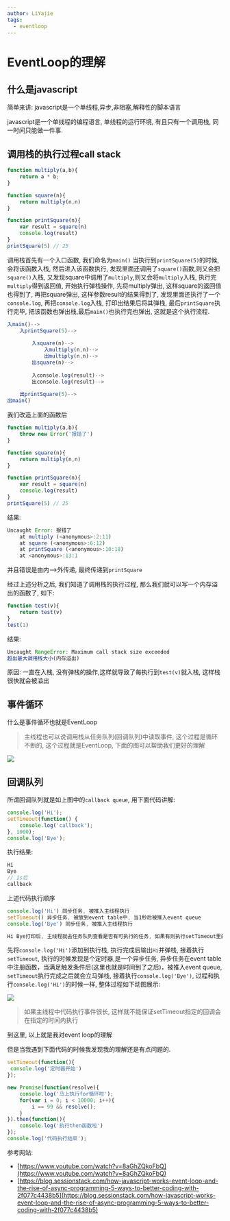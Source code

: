 ```yaml
---
author: LiYajie
tags:
  - eventloop
---
```

# EventLoop的理解

## 什么是javascript

简单来讲: javascript是一个单线程,异步,非阻塞,解释性的脚本语言

javascript是一个单线程的编程语言, 单线程的运行环境, 有且只有一个调用栈, 同一时间只能做一件事.

## 调用栈的执行过程call stack

```js
function multiply(a,b){
    return a * b;
}

function square(n){
    return multiply(n,n)
}

function printSquare(n){
    var result = square(n)
    console.log(result)
}
printSquare(5) // 25
```

调用栈首先有一个入口函数, 我们命名为`main()`
当执行到`printSquare(5)`的时候, 会将该函数入栈, 然后进入该函数执行, 发现里面还调用了`square()`函数,则又会把`square()`入栈, 又发现square中调用了`multiply`,则又会将`multiply`入栈, 执行完`multiply`得到返回值, 开始执行弹栈操作, 先将multiply弹出, 这样square的返回值也得到了, 再把square弹出, 这样参数result的结果得到了, 发现里面还执行了一个`console.log`, 再把`console.log`入栈, 打印出结果后将其弹栈, 最后`printSquare`执行完毕, 把该函数也弹出栈,最后`main()`也执行完也弹出, 这就是这个执行流程.

```js
入main()-->
    入printSquare(5)-->
    
        入square(n)-->
            入multiply(n,n)-->
            出multiply(n,n)-->
        出square(n)-->
    
        入console.log(result)-->
        出console.log(result)-->
    
    出printSquare(5)-->
出main()
```
我们改造上面的函数后
```js
function multiply(a,b){
    throw new Error('报错了')
}

function square(n){
    return multiply(n,n)
}

function printSquare(n){
    var result = square(n)
    console.log(result)
}
printSquare(5) // 25
```
结果:
```js
Uncaught Error: 报错了
    at multiply (<anonymous>:2:11)
    at square (<anonymous>:6:12)
    at printSquare (<anonymous>:10:18)
    at <anonymous>:13:1
```
并且错误是由内-->外传递, 最终传递到`printSquare`



经过上述分析之后, 我们知道了调用栈的执行过程, 那么我们就可以写一个内存溢出的函数了, 如下: 

```js
function test(v){
    return test(v)
}
test(1)
```

结果:

```js
Uncaught RangeError: Maximum call stack size exceeded
超出最大调用栈大小(内存溢出)
```

原因: 一直在入栈, 没有弹栈的操作,这样就导致了每执行到`test(v)`就入栈, 这样栈很快就会被溢出


## 事件循环

什么是事件循环也就是EventLoop

> 主线程也可以说调用栈从任务队列(回调队列)中读取事件, 这个过程是循环不断的, 这个过程就是EventLoop, 下面的图可以帮助我们更好的理解

![](/uploads/contentimg/833fa9b4297875ee574ce9291e3690d1.png)

## 回调队列

所谓回调队列就是如上图中的`callback queue`, 用下面代码讲解:

```js
console.log('Hi');
setTimeout(function() {
    console.log('callback');
}, 1000);
console.log('Bye');
```
执行结果:
```js
Hi
Bye
// 1s后
callback
```

上述代码执行顺序

```js
console.log('Hi') 同步任务, 被推入主线程执行
setTimeout() 异步任务, 被放到event table中, 当1秒后被推入event queue
console.log('Bye') 同步任务, 被推入主线程执行

Hi Bye打印后, 主线程就去任务队列查看是否有可执行的任务, 如果有则执行setTimeout里的函数

```

先将`console.log('Hi')`添加到执行栈, 执行完成后输出`Hi`并弹栈, 接着执行`setTimeout`, 执行的时候发现是个定时器,是一个异步任务, 异步任务在event table中注册函数，当满足触发条件后(这里也就是时间到了之后)，被推入event queue, `setTimeout`执行完成之后就会立马弹栈, 接着执行`console.log('Bye')`, 过程和执行`console.log('Hi')`的时候一样, 整体过程如下动图展示:

![](/uploads/contentimg/3baaa2030f404cf2375836958a3b2584.gif)

> 如果主线程中代码执行事件很长, 这样就不能保证setTimeout指定的回调会在指定的时间内执行

到这里, 以上就是我对event loop的理解

但是当我遇到下面代码的时候我发现我的理解还是有点问题的.

```js
setTimeout(function(){
 console.log('定时器开始')
});

new Promise(function(resolve){
    console.log('马上执行for循环啦');
    for(var i = 0; i < 10000; i++){
        i == 99 && resolve();
    }
}).then(function(){
    console.log('执行then函数啦')
});
console.log('代码执行结束');
```

参考网站:

- [https://www.youtube.com/watch?v=8aGhZQkoFbQ](https://www.youtube.com/watch?v=8aGhZQkoFbQ)
- [https://blog.sessionstack.com/how-javascript-works-event-loop-and-the-rise-of-async-programming-5-ways-to-better-coding-with-2f077c4438b5](https://blog.sessionstack.com/how-javascript-works-event-loop-and-the-rise-of-async-programming-5-ways-to-better-coding-with-2f077c4438b5)


